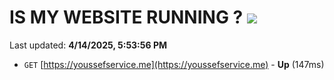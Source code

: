# IS MY WEBSITE RUNNING ? [![](https://img.shields.io/static/v1?label=Sponsor&message=%E2%9D%A4&logo=GitHub&color=%23fe8e86)](https://github.com/sponsors/Youssef-Lehmam)

Last updated: **4/14/2025, 5:53:56 PM**

- `GET` [https://youssefservice.me](https://youssefservice.me) - **Up** (147ms)
